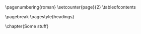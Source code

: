 

<!-- \includepdf{title_page} -->
\pagenumbering{roman}
\setcounter{page}{2}
\tableofcontents

\pagebreak
\pagestyle{headings}

\chapter{Some stuff}
